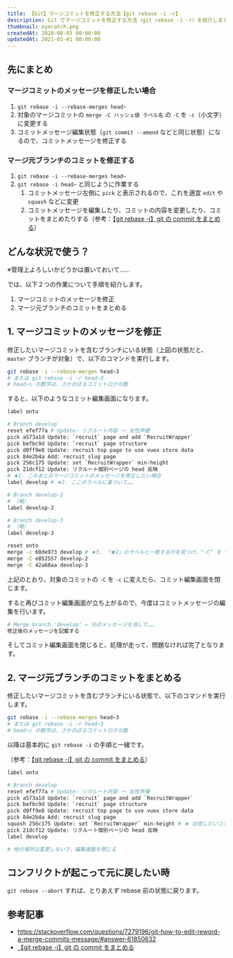 ```yaml
---
title: 【Git】マージコミットを修正する方法【git rebase -i -r】
description: Git でマージコミットを修正する方法（git rebase -i -r）を紹介します。
thumbnail: eyecatch.png
createdAt: 2020-08-03 00:00:00
updatedAt: 2021-03-01 00:00:00
---
```


## 先にまとめ

### マージコミットのメッセージを修正したい場合

1. `git rebase -i --rebase-merges head~`
2. 対象のマージコミットの `merge -C ハッシュ値 ラベル名` の `-C` を `-c`（小文字）に変更する
3. コミットメッセージ編集状態（`git commit --amend` などと同じ状態）になるので、コミットメッセージを修正する

### マージ元ブランチのコミットを修正する

1. `git rebase -i --rebase-merges head~`
2. `git rebase -i head~` と同じように作業する
   1. コミットメッセージ左側に `pick` と表示されるので、これを適宜 `edit` や `squash` などに変更
   2. コミットメッセージを編集したり、コミットの内容を変更したり、コミットをまとめたりする（参考：[【git rebase -i】git の commit をまとめる](https://qiita.com/tsuuuuu_san/items/f708a9f7ea8ab8eb6945)）

## どんな状況で使う？

※管理上よろしいかどうかは置いておいて……

<img-in-post src="git-edit-merge-commit-when.png" alt="マージコミットを修正したい場面"></img-in-post>

では、以下２つの作業について手順を紹介します。

1. マージコミットのメッセージを修正
2. マージ元ブランチのコミットをまとめる

## 1. マージコミットのメッセージを修正

修正したいマージコミットを含むブランチにいる状態（上図の状態だと、`master` ブランチが対象）で、以下のコマンドを実行します。

```bash
git rebase -i --rebase-merges head~3
# または git rebase -i -r head~3
# head~○ の数字は、さかのぼるコミットログの数
```

すると、以下のようなコミット編集画面になります。

```bash
label onto

# Branch develop
reset efef77a # Update: リクルート内容 ～ 女性声優
pick a573a1d Update: `recruit` page and add `RecruitWrapper`
pick befbc9d Update: `recruit` page structure
pick d0ff9e8 Update: recruit top page to use vuex store data
pick 84e2b4a Add: recruit slug page
pick 256c175 Update: set `RecruitWrapper` min-height
pick 21dcf12 Update: リクルート個別ページの head 反映
# ★1. このあとのマージコミットのメッセージを修正したい場合
label develop # ★2. ここのラベルに基づいて……

# Branch develop-2
# （略）
label develop-2

# Branch develop-3
# （略）
label develop-3

reset onto
merge -c 60de973 develop # ★3. 「★2」のラベルと一致する行を見つけ、"-C" を "-c"（小文字）に変更する
merge -C e052557 develop-2
merge -C 42a68aa develop-3
```

上記のとおり、対象のコミットの `-C` を `-c` に変えたら、コミット編集画面を閉じます。

すると再びコミット編集画面が立ち上がるので、今度はコミットメッセージの編集を行います。

```bash
# Merge branch 'develop' ← 元のメッセージを消して……
修正後のメッセージを記載する
```

そしてコミット編集画面を閉じると、処理が走って、問題なければ完了となります。

## 2. マージ元ブランチのコミットをまとめる

修正したいマージコミットを含むブランチにいる状態で、以下のコマンドを実行します。

```bash
git rebase -i --rebase-merges head~3
# または git rebase -i -r head~3
# head~○ の数字は、さかのぼるコミットログの数
```

以降は基本的に `git rebase -i` の手順と一緒です。

（参考：[【git rebase -i】git の commit をまとめる](https://qiita.com/tsuuuuu_san/items/f708a9f7ea8ab8eb6945)）

```bash
label onto

# Branch develop
reset efef77a # Update: リクルート内容 ～ 女性声優
pick a573a1d Update: `recruit` page and add `RecruitWrapper`
pick befbc9d Update: `recruit` page structure
pick d0ff9e8 Update: recruit top page to use vuex store data
pick 84e2b4a Add: recruit slug page
squash 256c175 Update: set `RecruitWrapper` min-height # ★ 合成したいコミットを `squash` に設定
pick 21dcf12 Update: リクルート個別ページの head 反映
label develop

# 他の場所は変更しないで、編集画面を閉じる
```

## コンフリクトが起こって元に戻したい時

`git rebase --abort` すれば、とりあえず rebase 前の状態に戻ります。

## 参考記事

- https://stackoverflow.com/questions/7279196/git-how-to-edit-reword-a-merge-commits-message/#answer-61850632
- [【git rebase -i】git の commit をまとめる](https://qiita.com/tsuuuuu_san/items/f708a9f7ea8ab8eb6945)
